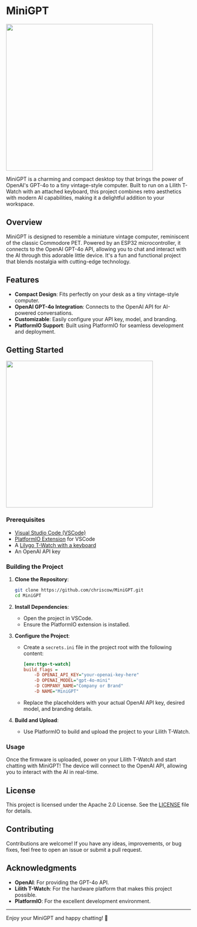 # MiniGPT

<img src="https://chriscow-assets.sfo3.cdn.digitaloceanspaces.com/minigpt/minigpt-closeup.jpg" height="400">

MiniGPT is a charming and compact desktop toy that brings the power of OpenAI's GPT-4o to a tiny vintage-style computer. Built to run on a Lilith T-Watch with an attached keyboard, this project combines retro aesthetics with modern AI capabilities, making it a delightful addition to your workspace.

## Overview

MiniGPT is designed to resemble a miniature vintage computer, reminiscent of the classic Commodore PET. Powered by an ESP32 microcontroller, it connects to the OpenAI GPT-4o API, allowing you to chat and interact with the AI through this adorable little device. It's a fun and functional project that blends nostalgia with cutting-edge technology.

## Features

- **Compact Design**: Fits perfectly on your desk as a tiny vintage-style computer.
- **OpenAI GPT-4o Integration**: Connects to the OpenAI API for AI-powered conversations.
- **Customizable**: Easily configure your API key, model, and branding.
- **PlatformIO Support**: Built using PlatformIO for seamless development and deployment.

## Getting Started

<img src="https://chriscow-assets.sfo3.cdn.digitaloceanspaces.com/minigpt/minigpt-desktop-toy.jpg" height="400">

### Prerequisites

- [Visual Studio Code (VSCode)](https://code.visualstudio.com/)
- [PlatformIO Extension](https://platformio.org/install/ide?install=vscode) for VSCode
- A [Lilygo T-Watch with a keyboard](https://www.aliexpress.us/item/3256804521965718.html)
- An OpenAI API key

### Building the Project

1. **Clone the Repository**:
   ```bash
   git clone https://github.com/chriscow/MiniGPT.git
   cd MiniGPT
   ```

2. **Install Dependencies**:
   - Open the project in VSCode.
   - Ensure the PlatformIO extension is installed.

3. **Configure the Project**:
   - Create a `secrets.ini` file in the project root with the following content:
     ```ini
     [env:ttgo-t-watch]
     build_flags = 
         -D OPENAI_API_KEY="your-openai-key-here"
         -D OPENAI_MODEL="gpt-4o-mini"
         -D COMPANY_NAME="Company or Brand"
         -D NAME="MiniGPT"
     ```
   - Replace the placeholders with your actual OpenAI API key, desired model, and branding details.

4. **Build and Upload**:
   - Use PlatformIO to build and upload the project to your Lilith T-Watch.

### Usage

Once the firmware is uploaded, power on your Lilith T-Watch and start chatting with MiniGPT! The device will connect to the OpenAI API, allowing you to interact with the AI in real-time.

## License

This project is licensed under the Apache 2.0 License. See the [LICENSE](LICENSE) file for details.

## Contributing

Contributions are welcome! If you have any ideas, improvements, or bug fixes, feel free to open an issue or submit a pull request.

## Acknowledgments

- **OpenAI**: For providing the GPT-4o API.
- **Lilith T-Watch**: For the hardware platform that makes this project possible.
- **PlatformIO**: For the excellent development environment.

---

Enjoy your MiniGPT and happy chatting! 🚀
